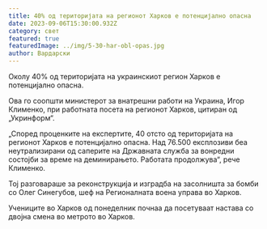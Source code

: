 ```yaml
---
title: 40% од територијата на регионот Харков е потенцијално опасна
date: 2023-09-06T15:30:00.932Z
category: свет
featured: true
featuredImage: ../img/5-30-har-obl-opas.jpg
author: Вардарски
---
```

Околу 40% од територијата на украинскиот регион Харков е потенцијално опасна.

Ова го соопшти министерот за внатрешни работи на Украина, Игор Клименко, при работната посета на регионот Харков, цитиран од „Укринформ“.

„Според проценките на експертите, 40 отсто од територијата на регионот Харков е потенцијално опасна. Над 76.500 експлозиви беа неутрализирани од саперите на Државната служба за вонредни состојби за време на деминирањето. Работата продолжува“, рече Клименко.

Тој разговараше за реконструкција и изградба на засолништа за бомби со Олег Синегубов, шеф на Регионалната воена управа во Харков.

Учениците во Харков од понеделник почнаа да посетуваат настава со двојна смена во метрото во Харков.